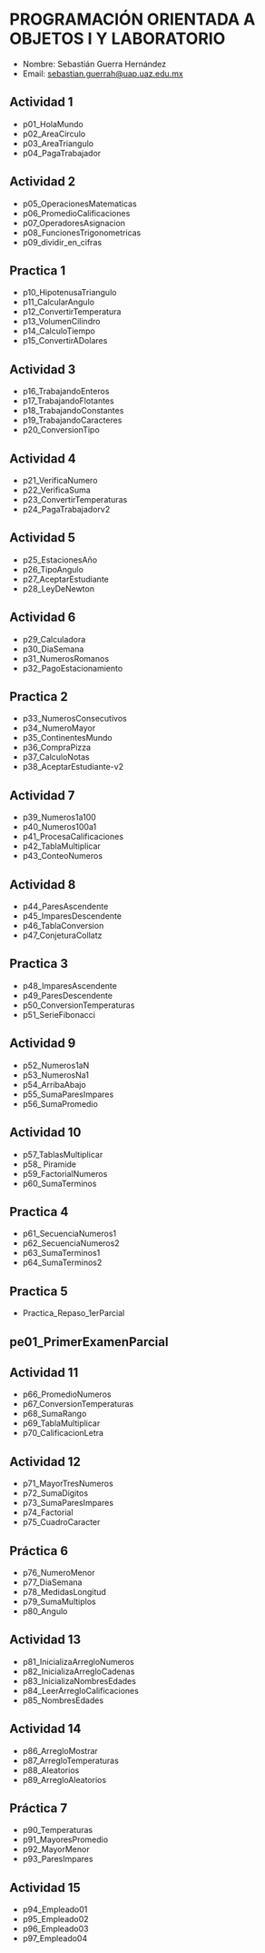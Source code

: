 # PROGRAMACIÓN ORIENTADA A OBJETOS I Y LABORATORIO 
- Nombre: Sebastián Guerra Hernández
- Email: sebastian.guerrah@uap.uaz.edu.mx

## Actividad 1
- p01_HolaMundo
- p02_AreaCirculo
- p03_AreaTriangulo
- p04_PagaTrabajador

## Actividad 2
- p05_OperacionesMatematicas
- p06_PromedioCalificaciones
- p07_OperadoresAsignacion
- p08_FuncionesTrigonometricas
- p09_dividir_en_cifras

## Practica 1
- p10_HipotenusaTriangulo
- p11_CalcularAngulo
- p12_ConvertirTemperatura
- p13_VolumenCilindro
- p14_CalculoTiempo
- p15_ConvertirADolares

## Actividad 3 
- p16_TrabajandoEnteros
- p17_TrabajandoFlotantes
- p18_TrabajandoConstantes
- p19_TrabajandoCaracteres
- p20_ConversionTipo

## Actividad 4 
- p21_VerificaNumero
- p22_VerificaSuma
- p23_ConvertirTemperaturas
- p24_PagaTrabajadorv2

## Actividad 5 
- p25_EstacionesAño
- p26_TipoAngulo
- p27_AceptarEstudiante
- p28_LeyDeNewton

## Actividad 6 
- p29_Calculadora
- p30_DiaSemana
- p31_NumerosRomanos
- p32_PagoEstacionamiento

## Practica 2
- p33_NumerosConsecutivos
- p34_NumeroMayor
- p35_ContinentesMundo
- p36_CompraPizza
- p37_CalculoNotas
- p38_AceptarEstudiante-v2

## Actividad 7
- p39_Numeros1a100
- p40_Numeros100a1
- p41_ProcesaCalificaciones
- p42_TablaMultiplicar
- p43_ConteoNumeros

## Actividad 8
- p44_ParesAscendente
- p45_ImparesDescendente
- p46_TablaConversion
- p47_ConjeturaCollatz

## Practica 3 
- p48_ImparesAscendente
- p49_ParesDescendente
- p50_ConversionTemperaturas
- p51_SerieFibonacci

## Actividad 9 
- p52_Numeros1aN
- p53_NumerosNa1
- p54_ArribaAbajo
- p55_SumaParesImpares
- p56_SumaPromedio

## Actividad 10 
- p57_TablasMultiplicar
- p58_ Piramide
- p59_FactorialNumeros
- p60_SumaTerminos

## Practica 4
- p61_SecuenciaNumeros1
- p62_SecuenciaNumeros2
- p63_SumaTerminos1
- p64_SumaTerminos2

## Practica 5 
- Practica_Repaso_1erParcial

## pe01_PrimerExamenParcial

## Actividad 11
- p66_PromedioNumeros
- p67_ConversionTemperaturas
- p68_SumaRango
- p69_TablaMultiplicar 
- p70_CalificacionLetra

## Actividad 12
- p71_MayorTresNumeros
- p72_SumaDigitos
- p73_SumaParesImpares
- p74_Factorial
- p75_CuadroCaracter 

## Práctica 6
- p76_NumeroMenor
- p77_DiaSemana
- p78_MedidasLongitud
- p79_SumaMultiplos
- p80_Angulo

## Actividad 13
- p81_InicializaArregloNumeros
- p82_InicializaArregloCadenas
- p83_InicializaNombresEdades
- p84_LeerArregloCalificaciones
- p85_NombresEdades

## Actividad 14
- p86_ArregloMostrar
- p87_ArregloTemperaturas
- p88_Aleatorios
- p89_ArregloAleatorios

## Práctica 7
- p90_Temperaturas
- p91_MayoresPromedio
- p92_MayorMenor
- p93_ParesImpares

## Actividad 15 
- p94_Empleado01
- p95_Empleado02
- p96_Empleado03
- p97_Empleado04